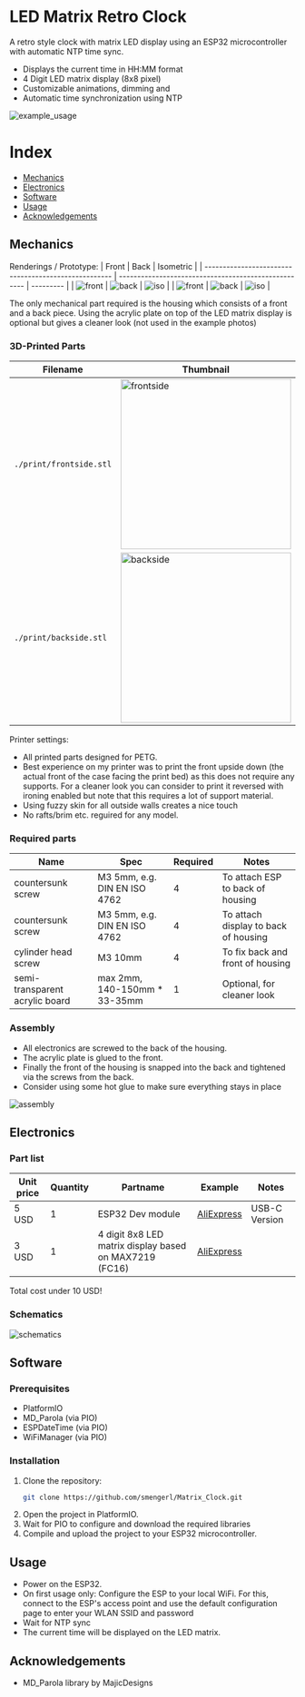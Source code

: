 # LED Matrix Retro Clock

A retro style clock with matrix LED display using an ESP32 microcontroller with automatic NTP time sync.
- Displays the current time in HH:MM format
- 4 Digit LED matrix display (8x8 pixel)
- Customizable animations, dimming and 
- Automatic time synchronization using NTP

<img src="./print/photos/example_usage.jpg" alt="example_usage"/>

# Index
- [Mechanics](#Mechanics)
- [Electronics](#Electronics)
- [Software](#Software)
- [Usage](#Usage)
- [Acknowledgements](#Acknowledgements)

## Mechanics

Renderings / Prototype:
| Front                                                | Back                                                 | Isometric |
| ---------------------------------------------------- | ---------------------------------------------------- | --------- |
| <img src="./print/rendering/front.png" alt="front"/> | <img src="./print/rendering/back.png" alt="back"/>   | <img src="./print/rendering/iso.png" alt="iso"/> |
| <img src="./print/photos/front.jpg" alt="front"/> | <img src="./print/photos/back.jpg" alt="back"/>   | <img src="./print/photos/iso.jpg" alt="iso"/> |


The only mechanical part required is the housing which consists of a front and a back piece.
Using the acrylic plate on top of the LED matrix display is optional but gives a cleaner look (not used in the example photos)

### 3D-Printed Parts

| Filename                     | Thumbnail                                                                | Required | Notes |
| ---------------------------- | -------------------------------------------------------------------------| -------- | ------|
| `./print/frontside.stl`      | <img src="./print/rendering/frontside.png" alt="frontside" width="300"/> | 1        | |
| `./print/backside.stl`       | <img src="./print/rendering/backside.png" alt="backside" width="300"/>   | 1        | |

Printer settings:
- All printed parts designed for PETG. 
- Best experience on my printer was to print the front upside down (the actual front of the case facing the print bed) as this does not require any supports. For a cleaner look you can consider to print it reversed with ironing enabled but note that this requires a lot of support material. 
- Using fuzzy skin for all outside walls creates a nice touch
- No rafts/brim etc. reguired for any model.

### Required parts

| Name              | Spec                          | Required | Notes |
| ----------------- | ----------------------------- | -------- | ------|
| countersunk screw | M3 5mm, e.g. DIN EN ISO 4762  | 4        | To attach ESP to back of housing |
| countersunk screw | M3 5mm, e.g. DIN EN ISO 4762  | 4        | To attach display to back of housing |
| cylinder head screw | M3 10mm | 4        | To fix back and front of housing |
| semi-transparent acrylic board | max 2mm, 140-150mm * 33-35mm | 1        | Optional, for cleaner look |

### Assembly

- All electronics are screwed to the back of the housing.
- The acrylic plate is glued to the front.
- Finally the front of the housing is snapped into the back and tightened via the screws from the back.
- Consider using some hot glue to make sure everything stays in place

![assembly](./print/rendering/assembly.gif)


## Electronics

### Part list

| Unit price | Quantity | Partname                   | Example   | Notes |
| ---------- | -------- | -------------------------- | --------- | ----- |
| 5 USD      | 1        | ESP32 Dev module           | <a href="https://de.aliexpress.com/item/1005006474308440.html">AliExpress</a> | USB-C Version |
| 3 USD      | 1        | 4 digit 8x8 LED matrix display based on MAX7219 (FC16) | <a href="https://de.aliexpress.com/item/1005006976020684.html">AliExpress</a> |  |

Total cost under 10 USD!



### Schematics

<img src="./schematics/schematics.jpg" alt="schematics"/>


## Software

### Prerequisites

- PlatformIO
- MD_Parola (via PIO)
- ESPDateTime (via PIO) 
- WiFiManager (via PIO)

### Installation

1. Clone the repository:
   ```sh
   git clone https://github.com/smengerl/Matrix_Clock.git
2. Open the project in PlatformIO.
3. Wait for PIO to configure and download the required libraries
4. Compile and upload the project to your ESP32 microcontroller.


## Usage
- Power on the ESP32.
- On first usage only: Configure the ESP to your local WiFi. For this, connect to the ESP's access point and use the default configuration page to enter your WLAN SSID and password 
- Wait for NTP sync
- The current time will be displayed on the LED matrix.

## Acknowledgements
- MD_Parola library by MajicDesigns

